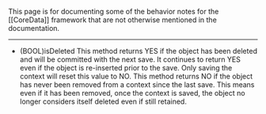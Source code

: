 This page is for documenting some of the behavior notes for the [[CoreData]] framework that are not otherwise mentioned in the documentation.

----

- (BOOL)isDeleted
This method returns YES if the object has been deleted and will be committed with the next save.  It continues to return YES even if the object is re-inserted prior to the save.  Only saving the context will reset this value to NO.  This method returns NO if the object has never been removed from a context since the last save.  This means even if it has been removed, once the context is saved, the object no longer considers itself deleted even if still retained.